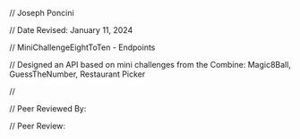 // Joseph Poncini

// Date Revised: January 11, 2024

// MiniChallengeEightToTen - Endpoints 

// Designed an API based on mini challenges from the Combine: Magic8Ball, GuessTheNumber, Restaurant Picker

//

// Peer Reviewed By:

// Peer Review:
